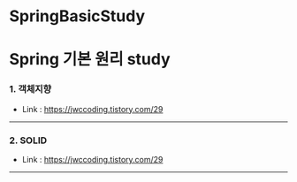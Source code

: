 # SpringBasicStudy
Spring 기본 원리 study
=======
### 1. 객체지향
* Link : <https://jwccoding.tistory.com/29>
-----
### 2. SOLID
* Link : <https://jwccoding.tistory.com/29>
-----
